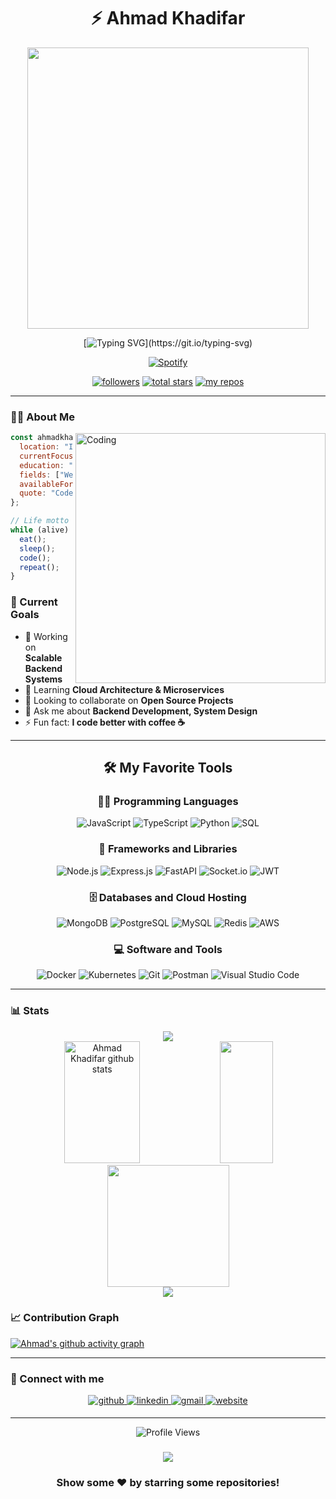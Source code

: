<div align="center">

# ⚡️ Ahmad Khadifar

<img src="https://media1.giphy.com/media/v1.Y2lkPTc5MGI3NjExb2kwenVteHN0amdocmg4NHgzd2xmeXgydHA3MjZ1OGQzcHQyZXQ3MyZlcD12MV9pbnRlcm5hbF9naWZfYnlfaWQmY3Q9Zw/sIIhZliB2McAo/giphy.gif" width="450">

[![Typing SVG](https://readme-typing-svg.herokuapp.com?font=Fira+Code&weight=800&size=30&pause=1000&color=00E7FF&center=true&vCenter=true&random=false&width=600&height=70&lines=%F0%9F%91%8B+Hi+there!;%F0%9F%9A%80+Backend+Developer;%F0%9F%92%BB+Full+Stack+Enthusiast;%F0%9F%8C%9F+Let's+Create+Something+Amazing!)](https://git.io/typing-svg)

</div>

<div align="center">
  
[![Spotify](https://novatorem-navy-ten.vercel.app/api/spotify)](https://open.spotify.com/user/ahmadkhadifar)

</div>

<p align="center">
  <a href="https://github.com/Ahmadkhadifar?tab=followers">
    <img alt="followers" title="Follow me on Github" src="https://custom-icon-badges.demolab.com/github/followers/Ahmadkhadifar?color=236ad3&labelColor=1155ba&style=for-the-badge&logo=person-add&label=Follow&logoColor=white"/></a>
  <a href="https://github.com/Ahmadkhadifar?tab=repositories&sort=stargazers">
    <img alt="total stars" title="Total stars on GitHub" src="https://custom-icon-badges.demolab.com/github/stars/Ahmadkhadifar?color=55960c&style=for-the-badge&labelColor=488207&logo=star"/></a>
  <a href="https://github.com/Ahmadkhadifar?tab=repositories">
    <img alt="my repos" title="My Repositories" src="https://custom-icon-badges.demolab.com/badge/-My%20Repos-blue?style=for-the-badge&logoColor=white&logo=repo"/>
  </a>
</p>

---

### 🧙‍♂️ About Me

<img align="right" alt="Coding" width="400" src="https://media.giphy.com/media/qgQUggAC3Pfv687qPC/giphy.gif">

```js
const ahmadkhadifar = {
  location: "Indonesia 🇮🇩",
  currentFocus: "Backend Development 🎯",
  education: "Computer Science 🎓",
  fields: ["Web Development", "System Design", "DevOps"],
  availableForHire: true,
  quote: "Code is like humor. When you have to explain it, it's bad.",
};

// Life motto
while (alive) {
  eat();
  sleep();
  code();
  repeat();
}
```

### 🎯 Current Goals

- 🔭 Working on **Scalable Backend Systems**
- 🌱 Learning **Cloud Architecture & Microservices**
- 👯 Looking to collaborate on **Open Source Projects**
- 💬 Ask me about **Backend Development, System Design**
- ⚡ Fun fact: **I code better with coffee ☕**

---

<div align="center">

## 🛠️ My Favorite Tools

### 👨‍💻 Programming Languages

<p>
    <img alt="JavaScript" src="https://img.shields.io/badge/JavaScript-F7DF1E.svg?style=for-the-badge&logo=javascript&logoColor=black">
    <img alt="TypeScript" src="https://img.shields.io/badge/TypeScript-007ACC.svg?style=for-the-badge&logo=typescript&logoColor=white">
    <img alt="Python" src="https://img.shields.io/badge/Python-14354C.svg?style=for-the-badge&logo=python&logoColor=white">
    <img alt="SQL" src="https://custom-icon-badges.demolab.com/badge/SQL-025E8C.svg?style=for-the-badge&logo=database&logoColor=white">
</p>

### 🧰 Frameworks and Libraries

<p>
    <img alt="Node.js" src="https://img.shields.io/badge/Node.js-43853D.svg?style=for-the-badge&logo=node.js&logoColor=white">
    <img alt="Express.js" src="https://img.shields.io/badge/Express.js-404d59.svg?style=for-the-badge&logo=express&logoColor=white">
    <img alt="FastAPI" src="https://img.shields.io/badge/FastAPI-005571?style=for-the-badge&logo=fastapi&logoColor=white">
    <img alt="Socket.io" src="https://img.shields.io/badge/Socket.io-black?style=for-the-badge&logo=socket.io&badgeColor=010101">
    <img alt="JWT" src="https://img.shields.io/badge/JWT-black?style=for-the-badge&logo=JSON%20web%20tokens">
</p>

### 🗄️ Databases and Cloud Hosting

<p>
    <img alt="MongoDB" src="https://img.shields.io/badge/MongoDB-4ea94b.svg?style=for-the-badge&logo=mongodb&logoColor=white">
    <img alt="PostgreSQL" src="https://img.shields.io/badge/PostgreSQL-316192.svg?style=for-the-badge&logo=postgresql&logoColor=white">
    <img alt="MySQL" src="https://img.shields.io/badge/MySQL-00f.svg?style=for-the-badge&logo=mysql&logoColor=white">
    <img alt="Redis" src="https://img.shields.io/badge/Redis-%23DD0031.svg?style=for-the-badge&logo=redis&logoColor=white">
    <img alt="AWS" src="https://img.shields.io/badge/AWS-%23FF9900.svg?style=for-the-badge&logo=amazon-aws&logoColor=white">
</p>

### 💻 Software and Tools

<p>
    <img alt="Docker" src="https://img.shields.io/badge/Docker-2496ED.svg?style=for-the-badge&logo=docker&logoColor=white">
    <img alt="Kubernetes" src="https://img.shields.io/badge/Kubernetes-%23326ce5.svg?style=for-the-badge&logo=kubernetes&logoColor=white">
    <img alt="Git" src="https://img.shields.io/badge/Git-F05033.svg?style=for-the-badge&logo=git&logoColor=white">
    <img alt="Postman" src="https://img.shields.io/badge/Postman-FF6C37?style=for-the-badge&logo=postman&logoColor=white">
    <img alt="Visual Studio Code" src="https://img.shields.io/badge/Visual%20Studio%20Code-0078d7.svg?style=for-the-badge&logo=visual-studio-code&logoColor=white">
</p>

</div>

---

### 📊 Stats

<div align="center">
  <img src="https://github-profile-summary-cards.vercel.app/api/cards/profile-details?username=Ahmadkhadifar&theme=radical" />
</div>

<div align="center">
  <img width="49%" height="195px" src="https://github-readme-stats.vercel.app/api?username=Ahmadkhadifar&show_icons=true&count_private=true&hide_border=true&title_color=00b3ff&icon_color=00b4ff&text_color=c9d1d9&bg_color=0d1117" alt="Ahmad Khadifar github stats" /> 
  <img width="41%" height="195px" src="https://github-readme-stats.vercel.app/api/top-langs/?username=Ahmadkhadifar&layout=compact&hide_border=true&title_color=00b3ff&text_color=00b4ff&bg_color=0d1117" />
</div>

<div align="center">
  <img height="195px" src="https://github-readme-streak-stats.herokuapp.com/?user=Ahmadkhadifar&theme=radical&hide_border=true&background=0D1117&stroke=0000&count_private=true&include_all_commits=true" />
</div>

<div align="center">
  <img src="https://github-profile-trophy.vercel.app/?username=Ahmadkhadifar&theme=radical&no-frame=true&no-bg=true&row=1&column=7" />
</div>

### 📈 Contribution Graph

[![Ahmad's github activity graph](https://github-readme-activity-graph.vercel.app/graph?username=Ahmadkhadifar&theme=tokyo-night&hide_border=true&bg_color=0D1117&color=00b3ff&line=00b3ff&point=ff0000)](https://github.com/Ahmadkhadifar)

---

### 🔗 Connect with me

<div align="center">
<a href="https://github.com/Ahmadkhadifar" target="_blank">
<img src=https://img.shields.io/badge/github-%23121011.svg?style=for-the-badge&logo=github&logoColor=white alt=github style="margin-bottom: 5px;" />
</a>
<a href="https://linkedin.com/in/ahmadkhadifar" target="_blank">
<img src=https://img.shields.io/badge/linkedin-%231E77B5.svg?style=for-the-badge&logo=linkedin&logoColor=white alt=linkedin style="margin-bottom: 5px;" />
</a>
<a href="mailto:ahmadkhadifar@gmail.com">
<img src=https://img.shields.io/badge/Gmail-D14836?style=for-the-badge&logo=gmail&logoColor=white alt=gmail style="margin-bottom: 5px;" />
</a>
<a href="https://ahmadkhadifar.com" target="_blank">
<img src=https://img.shields.io/badge/Website-%23000000.svg?style=for-the-badge&logo=firefox&logoColor=white alt=website style="margin-bottom: 5px;" />
</a>
</div>

---

<div align="center">
    <img src="https://komarev.com/ghpvc/?username=Ahmadkhadifar&style=for-the-badge&color=blue" alt="Profile Views" />
</div>

<h3 align="center">
    <img src="https://readme-typing-svg.herokuapp.com/?font=Righteous&size=25&center=true&vCenter=true&width=500&height=70&duration=4000&lines=Thanks+for+visiting!+✌️;+Send+me+a+message+on+LinkedIn!;I'm+always+happy+to+collaborate+:)">
</h3>

<div align="center">
  
### Show some ❤️ by starring some repositories!

</div>

<!--
🌟 Fun fact: This README is fueled by coffee ☕ and passion for code!
Last updated: June 2025
-->
